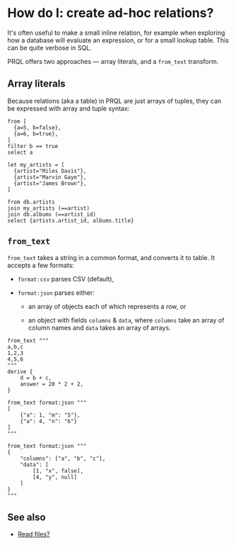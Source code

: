 # How do I: create ad-hoc relations?

It's often useful to make a small inline relation, for example when exploring
how a database will evaluate an expression, or for a small lookup table. This
can be quite verbose in SQL.

PRQL offers two approaches — array literals, and a `from_text` transform.

## Array literals

Because relations (aka a table) in PRQL are just arrays of tuples, they can be
expressed with array and tuple syntax:

```prql
from [
  {a=5, b=false},
  {a=6, b=true},
]
filter b == true
select a
```

```prql
let my_artists = [
  {artist="Miles Davis"},
  {artist="Marvin Gaye"},
  {artist="James Brown"},
]

from db.artists
join my_artists (==artist)
join db.albums (==artist_id)
select {artists.artist_id, albums.title}
```

## `from_text`

`from_text` takes a string in a common format, and converts it to table. It
accepts a few formats:

- `format:csv` parses CSV (default),

- `format:json` parses either:

  - an array of objects each of which represents a row, or

  - an object with fields `columns` & `data`, where `columns` take an array of
    column names and `data` takes an array of arrays.

```prql
from_text """
a,b,c
1,2,3
4,5,6
"""
derive {
    d = b + c,
    answer = 20 * 2 + 2,
}
```

```prql
from_text format:json """
[
    {"a": 1, "m": "5"},
    {"a": 4, "n": "6"}
]
"""
```

```prql
from_text format:json """
{
    "columns": ["a", "b", "c"],
    "data": [
        [1, "x", false],
        [4, "y", null]
    ]
}
"""
```

## See also

- [Read files?](./read-files.md)
